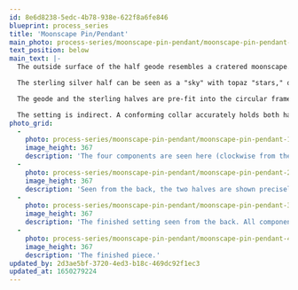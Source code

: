 ```yaml
---
id: 8e6d8238-5edc-4b78-938e-622f8a6fe846
blueprint: process_series
title: 'Moonscape Pin/Pendant'
main_photo: process-series/moonscape-pin-pendant/moonscape-pin-pendant-main-image.jpg
text_position: below
main_text: |-
  The outside surface of the half geode resembles a cratered moonscape. This was my cue to create a circular piece in two halves with a cratered texture overall.

  The sterling silver half can be seen as a "sky" with topaz "stars," or both halves together can be thought of as a cratered moonscape viewed from above.

  The geode and the sterling halves are pre-fit into the circular framework from behind, and the securing of both is done on the back.

  The setting is indirect. A conforming collar accurately holds both halves in place, and the bevelled outer edge of this collar is bezel set by the circular framework.
photo_grid:
  -
    photo: process-series/moonscape-pin-pendant/moonscape-pin-pendant-1.jpg
    image_height: 367
    description: 'The four components are seen here (clockwise from the upper left): the half geode; the sterling half with three topaz (already bezel-set from the back); the conforming collar; and the circular framework. All are pre-polished and ready for final assembly.'
  -
    photo: process-series/moonscape-pin-pendant/moonscape-pin-pendant-2.jpg
    image_height: 367
    description: 'Seen from the back, the two halves are shown precisely fit together into the circular frame, and the conforming collar with bevelled edges is ready to be bezel set by the circular frame.'
  -
    photo: process-series/moonscape-pin-pendant/moonscape-pin-pendant-3.jpg
    image_height: 367
    description: 'The finished setting seen from the back. All components are locked together by way of what I call "indirect bezel setting."'
  -
    photo: process-series/moonscape-pin-pendant/moonscape-pin-pendant-4.jpg
    image_height: 367
    description: 'The finished piece.'
updated_by: 2d3ae5bf-3720-4ed3-b18c-469dc92f1ec3
updated_at: 1650279224
---
```

